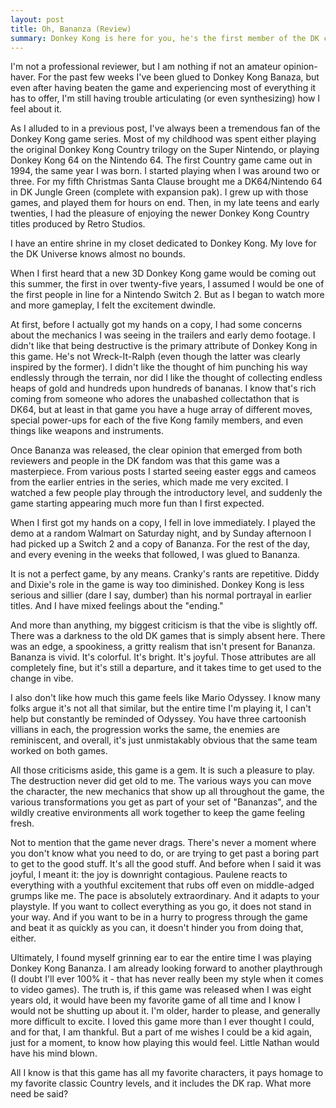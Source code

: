 ```yaml
---
layout: post
title: Oh, Bananza (Review)
summary: Donkey Kong is here for you, he's the first member of the DK crew!
---
```


I'm not a professional reviewer, but I am nothing if not an amateur opinion-haver. For the past few weeks I've been glued to Donkey Kong Banaza, but even after having beaten the game and experiencing most of everything it has to offer, I'm still having trouble articulating (or even synthesizing) how I feel about it.

As I alluded to in a previous post, I've always been a tremendous fan of the Donkey Kong game series. Most of my childhood was spent either playing the original Donkey Kong Country trilogy on the Super Nintendo, or playing Donkey Kong 64 on the Nintendo 64. The first Country game came out in 1994, the same year I was born. I started playing when I was around two or three. For my fifth Christmas Santa Clause brought me a DK64/Nintendo 64 in DK Jungle Green (complete with expansion pak). I grew up with those games, and played them for hours on end. Then, in my late teens and early twenties, I had the pleasure of enjoying the newer Donkey Kong Country titles produced by Retro Studios.

I have an entire shrine in my closet dedicated to Donkey Kong. My love for the DK Universe knows almost no bounds.

When I first heard that a new 3D Donkey Kong game would be coming out this summer, the first in over twenty-five years, I assumed I would be one of the first people in line for a Nintendo Switch 2. But as I began to watch more and more gameplay, I felt the excitement dwindle. 

At first, before I actually got my hands on a copy, I had some concerns about the mechanics I was seeing in the trailers and early demo footage. I didn't like that being destructive is the primary attribute of Donkey Kong in this game. He's not Wreck-It-Ralph (even though the latter was clearly inspired by the former). I didn't like the thought of him punching his way endlessly through the terrain, nor did I like the thought of collecting endless heaps of gold and hundreds upon hundreds of bananas. I know that's rich coming from someone who adores the unabashed collectathon that is DK64, but at least in that game you have a huge array of different moves, special power-ups for each of the five Kong family members, and even things like weapons and instruments.

Once Bananza was released, the clear opinion that emerged from both reviewers and people in the DK fandom was that this game was a masterpiece. From various posts I started seeing easter eggs and cameos from the earlier entries in the series, which made me very excited. I watched a few people play through the introductory level, and suddenly the game starting appearing much more fun than I first expected.

When I first got my hands on a copy, I fell in love immediately. I played the demo at a random Walmart on Saturday night, and by Sunday afternoon I had picked up a Switch 2 and a copy of Bananza. For the rest of the day, and every evening in the weeks that followed, I was glued to Bananza.

It is not a perfect game, by any means. Cranky's rants are repetitive. Diddy and Dixie's role in the game is way too diminished. Donkey Kong is less serious and sillier (dare I say, dumber) than his normal portrayal in earlier titles. And I have mixed feelings about the "ending."

And more than anything, my biggest criticism is that the vibe is slightly off. There was a darkness to the old DK games that is simply absent here. There was an edge, a spookiness, a gritty realism that isn't present for Bananza. Bananza is vivid. It's colorful. It's bright. It's joyful. Those attributes are all completely fine, but it's still a departure, and it takes time to get used to the change in vibe.

I also don't like how much this game feels like Mario Odyssey. I know many folks argue it's not all that similar, but the entire time I'm playing it, I can't help but constantly be reminded of Odyssey. You have three cartoonish villians in each, the progression works the same, the enemies are reminiscent, and overall, it's just unmistakably obvious that the same team worked on both games.

All those criticisms aside, this game is a gem. It is such a pleasure to play. The destruction never did get old to me. The various ways you can move the character, the new mechanics that show up all throughout the game, the various transformations you get as part of your set of "Bananzas", and the wildly creative environments all work together to keep the game feeling fresh.

Not to mention that the game never drags. There's never a moment where you don't know what you need to do, or are trying to get past a boring part to get to the good stuff. It's all the good stuff. And before when I said it was joyful, I meant it: the joy is downright contagious. Paulene reacts to everything with a youthful excitement that rubs off even on middle-adged grumps like me. The pace is absolutely extraordinary. And it adapts to your playstyle. If you want to collect everything as you go, it does not stand in your way. And if you want to be in a hurry to progress through the game and beat it as quickly as you can, it doesn't hinder you from doing that, either.

Ultimately, I found myself grinning ear to ear the entire time I was playing Donkey Kong Bananza. I am already looking forward to another playthrough (I doubt I'll ever 100% it - that has never really been my style when it comes to video games). The truth is, if this game was released when I was eight years old, it would have been my favorite game of all time and I know I would not be shutting up about it. I'm older, harder to please, and generally more difficult to excite. I loved this game more than I ever thought I could, and for that, I am thankful. But a part of me wishes I could be a kid again, just for a moment, to know how playing this would feel. Little Nathan would have his mind blown.

All I know is that this game has all my favorite characters, it pays homage to my favorite classic Country levels, and it includes the DK rap. What more need be said?
